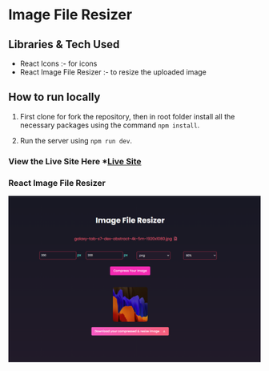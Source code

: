 # Image File Resizer  

## Libraries & Tech Used
- React Icons :- for icons 
- React Image File Resizer :- to resize the uploaded image


## How to run locally

1. First clone for fork the repository, then in root folder install all the necessary packages using the command ```npm install```.

2. Run the server using ```npm run dev```.


### View the Live Site Here *[Live Site](https://react-image-file-resizer.vercel.app/)


### React Image File Resizer
![Image File Resizer](./public/image-resize.png)
